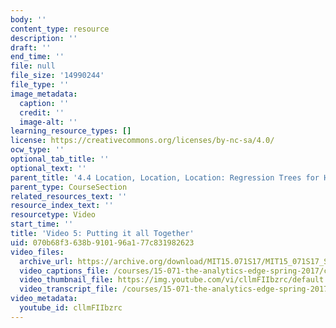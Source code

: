 ```yaml
---
body: ''
content_type: resource
description: ''
draft: ''
end_time: ''
file: null
file_size: '14990244'
file_type: ''
image_metadata:
  caption: ''
  credit: ''
  image-alt: ''
learning_resource_types: []
license: https://creativecommons.org/licenses/by-nc-sa/4.0/
ocw_type: ''
optional_tab_title: ''
optional_text: ''
parent_title: '4.4 Location, Location, Location: Regression Trees for Housing Data  (Recitation)'
parent_type: CourseSection
related_resources_text: ''
resource_index_text: ''
resourcetype: Video
start_time: ''
title: 'Video 5: Putting it all Together'
uid: 070b68f3-638b-9101-96a1-77c831982623
video_files:
  archive_url: https://archive.org/download/MIT15.071S17/MIT15_071S17_Session_4.4.06_300k.mp4
  video_captions_file: /courses/15-071-the-analytics-edge-spring-2017/c337145b594b5e5aba3867371fe129bb_cllmFIIbzrc.vtt
  video_thumbnail_file: https://img.youtube.com/vi/cllmFIIbzrc/default.jpg
  video_transcript_file: /courses/15-071-the-analytics-edge-spring-2017/3d33c73056853b59d8d349647b69a786_cllmFIIbzrc.pdf
video_metadata:
  youtube_id: cllmFIIbzrc
---
```

